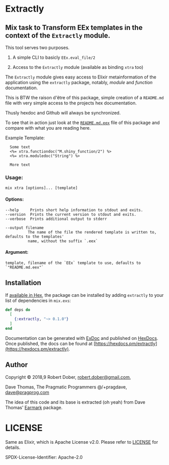# Extractly


##  Mix task to Transform EEx templates in the context of the `Extractly` module.

  This tool serves two purposes.

  1. A simple CLI to basicly `EEx.eval_file/2`

  1. Access to the `Extractly` module (available as binding `xtra` too)

  The `Extractly` module gives easy access to Elixir metainformation of the application using
  the `extractly` package, notably, _module_  and _function_ documentation.

  This is BTW the raison d'être of this package, simple creation of a `README.md` file with very simple
  access to the projects hex documentation.

  Thusly hexdoc and Github will always be synchronized.

  To see that in action just look at the [`README.md.eex`](README.md.eex) file of this package and compare
  with what you are reading here.


  Example Template:

      Some text
      <%= xtra.functiondoc("M.shiny_function/2") %>
      <%= xtra.moduledoc("String") %>

      More text


### Usage:

    mix xtra [options]... [template]

#### Options:

    --help     Prints short help information to stdout and exits.
    --version  Prints the current version to stdout and exits.
    --verbose  Prints additional output to stderr

    --output filename
              The name of the file the rendered template is written to, defaults to the templates'
              name, without the suffix `.eex`

#### Argument:

    template, filename of the `EEx` template to use, defaults to `"README.md.eex"`




## Installation

If [available in Hex](https://hex.pm/docs/publish), the package can be installed
by adding `extractly` to your list of dependencies in `mix.exs`:

```elixir
def deps do
  [
    {:extractly, "~> 0.1.0"}
  ]
end
```

Documentation can be generated with [ExDoc](https://github.com/elixir-lang/ex_doc)
and published on [HexDocs](https://hexdocs.pm). Once published, the docs can
be found at [https://hexdocs.pm/extractly](https://hexdocs.pm/extractly).


## Author

Copyright © 2018,9 Robert Dober, robert.dober@gmail.com,

Dave Thomas, The Pragmatic Programmers
@/+pragdave,  dave@pragprog.com

The idea of this code and its base is extracted (oh yeah) from Dave Thomas' [Earmark](https://github.com/pragdave/earmark) package.

# LICENSE

Same as Elixir, which is Apache License v2.0. Please refer to [LICENSE](LICENSE) for details.

SPDX-License-Identifier: Apache-2.0
